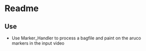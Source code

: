 # Readme

## Use
- Use Marker_Handler <PATH TO BAGFILE> to process a bagfile and paint on the aruco markers in the input video